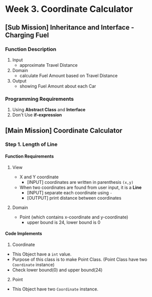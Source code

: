 # Week 3. Coordinate Calculator

## [Sub Mission] Inheritance and Interface - Charging Fuel

### Function Description
1. Input
    - approximate Travel Distance
2. Domain
    - calculate Fuel Amount based on Travel Distance
3. Output
    - showing Fuel Amount about each Car

### Programming Requirements
1. Using **Abstract Class** and **Interface**
2. Don't Use **if-expression**

## [Main Mission] Coordinate Calculator
### Step 1. Length of Line
#### Function Requirements
1. View
    - X and Y coordinate
        - [INPUT] coordinates are written in parenthesis ``(x,y)``
    - When two coordinates are found from user input, it is a **Line**
        - [INPUT] separate each coordinate using ``-``
        - [OUTPUT] print distance between coordinates

2. Domain
    - Point (which contains x-coordinate and y-coordinate)
        - upper bound is 24, lower bound is 0

#### Code Implements
1. Coordinate
- This Object have a ``int`` value.
- Purpose of this class is to make Point Class. (Point Class have two ``Coordinate`` instance)
- Check lower bound(0) and upper bound(24)

2. Point
- This Object have two ``Coordinate`` instance.